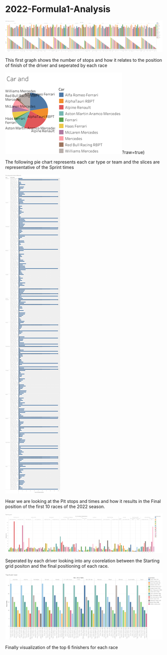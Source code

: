 # 2022-Formula1-Analysis
![alt text](https://github.com//Spakicey/2022-Formula1-Analysis/blob/ajl_branch/2021%20Stops%20and%20position.png?raw=true)

This first graph shows the number of stops and how it relates to the position of finish of the driver and seperated by each race

![alt text](https://github.com/Spakicey/2022-Formula1-Analysis/blob/ajl_branch/Car%20and%20.png)?raw=true)

The following pie chart represents each car type or team and the slices are representative of the Sprint times

![alt text](https://github.com/Spakicey/2022-Formula1-Analysis/blob/ajl_branch/Pit%20stop%20and%20time%20to%20Results.png?raw=true)

Hear we are looking at the Pit stops and times and how it results in the Final position of the first 10 races of the 2022 season.

![alt text](https://github.com/Spakicey/2022-Formula1-Analysis/blob/ajl_branch/Starting%20grid.png?raw=true)

Seperated by each driver looking into any coorelation between the Starting grid positon and the final positioning of each race.

![alt text](https://github.com/Spakicey/2022-Formula1-Analysis/blob/ajl_branch/Top%206%20per%20race.png?raw=true)

Finally visualization of the top 6 finishers for each race

